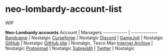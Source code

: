 # neo-lombardy-account-list
WIP<br/>

**Neo-Lombardy accounts**
Account | Managers
------------ | -------------
[Bandcamp](https://neolombardy.bandcamp.com/) | Nostalgic
[Curseforge](https://www.curseforge.com/members/neolombardy/projects) | Nostalgic
[Discord](https://discord.gg/GkpGbDx) | 
[GameJolt](https://gamejolt.com/@Neo-Lombardy) | Nostalgic
[GitHub](https://github.com/NeoLombardy) | Nostalgic
[GitHub site](https://neolombardy.github.io) | Nostalgic, Tesco Man
[Internet Archive](https://archive.org/details/@neo-lombardy) | Nostalgic
[Protonmail](mailto:neolombardy@protonmail.ch) | Nostalgic
[Subreddit](https://www.reddit.com/r/neolombardy/) | 
[Twitter](https://twitter.com/neolombardy) | Nostalgic
<br/>
